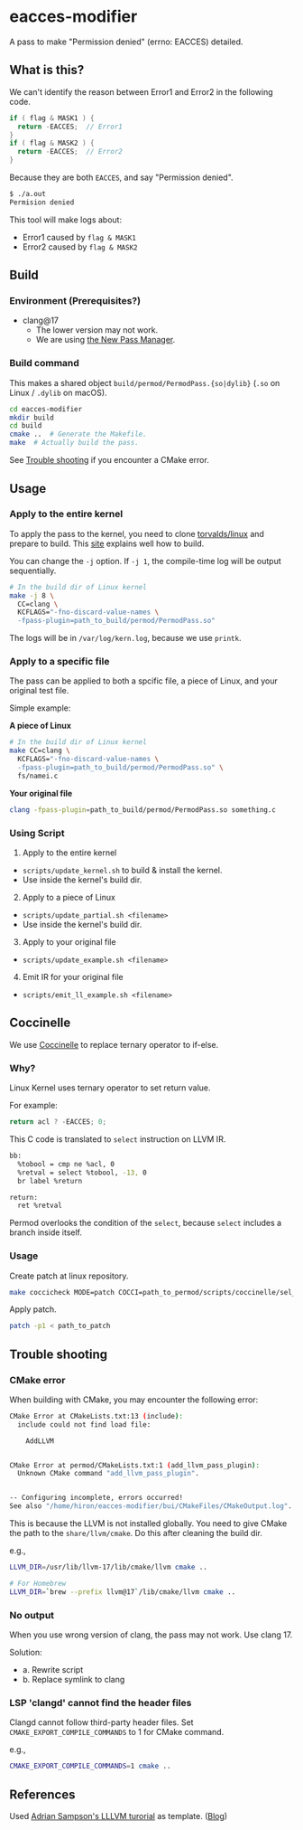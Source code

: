 # eacces-modifier

A pass to make "Permission denied" (errno: EACCES) detailed.

## What is this?

We can't identify the reason between Error1 and Error2 in the following code.

```c
if ( flag & MASK1 ) {
  return -EACCES;  // Error1
}
if ( flag & MASK2 ) {
  return -EACCES;  // Error2
}
```

Because they are both `EACCES`, and say "Permission denied".

```bash
$ ./a.out
Permision denied
```

This tool will make logs about:

- Error1 caused by `flag & MASK1`
- Error2 caused by `flag & MASK2`

## Build

### Environment (Prerequisites?)

- clang@17
  - The lower version may not work.
  - We are using [the New Pass Manager](https://llvm.org/docs/NewPassManager.html).

### Build command

This makes a shared object `build/permod/PermodPass.{so|dylib}` (`.so` on Linux / `.dylib` on macOS).

```bash
cd eacces-modifier
mkdir build
cd build
cmake ..  # Generate the Makefile.
make  # Actually build the pass.
```

See [Trouble shooting](#cmake-error) if you encounter a CMake error.

## Usage

### Apply to the entire kernel

To apply the pass to the kernel, you need to clone [torvalds/linux](https://github.com/torvalds/linux) and prepare to build.
This [site](https://phoenixnap.com/kb/build-linux-kernel) explains well how to build.

You can change the `-j` option.
If `-j 1`, the compile-time log will be output sequentially.

```bash
# In the build dir of Linux kernel
make -j 8 \
  CC=clang \
  KCFLAGS="-fno-discard-value-names \
  -fpass-plugin=path_to_build/permod/PermodPass.so"
```

The logs will be in `/var/log/kern.log`, because we use `printk`.

### Apply to a specific file

The pass can be applied to both a spcific file, a piece of Linux, and your original test file.

Simple example:

**A piece of Linux**

```bash
# In the build dir of Linux kernel
make CC=clang \
  KCFLAGS="-fno-discard-value-names \
  -fpass-plugin=path_to_build/permod/PermodPass.so" \
  fs/namei.c
```

**Your original file**

```bash
clang -fpass-plugin=path_to_build/permod/PermodPass.so something.c
```

### Using Script

1. Apply to the entire kernel

- `scripts/update_kernel.sh` to build & install the kernel.
- Use inside the kernel's build dir.

2. Apply to a piece of Linux

- `scripts/update_partial.sh <filename>`
- Use inside the kernel's build dir.

3. Apply to your original file

- `scripts/update_example.sh <filename>`

4. Emit IR for your original file

- `scripts/emit_ll_example.sh <filename>`

## Coccinelle

We use [Coccinelle](https://www.kernel.org/doc/html/v4.18/dev-tools/coccinelle.html) to replace ternary operator to if-else.

### Why?

Linux Kernel uses ternary operator to set return value.

For example:

```c
return acl ? -EACCES; 0;
```

This C code is translated to `select` instruction on LLVM IR.

```bash
bb:
  %tobool = cmp ne %acl, 0
  %retval = select %tobool, -13, 0
  br label %return

return:
  ret %retval
```

Permod overlooks the condition of the `select`, because `select` includes a branch inside itself.

### Usage

Create patch at linux repository.

```bash
make coccicheck MODE=patch COCCI=path_to_permod/scripts/coccinelle/sel_to_br.cocci > path_to_patch
```

Apply patch.

```bash
patch -p1 < path_to_patch
```

## Trouble shooting

### CMake error

When building with CMake, you may encounter the following error:

```bash
CMake Error at CMakeLists.txt:13 (include):
  include could not find load file:

    AddLLVM


CMake Error at permod/CMakeLists.txt:1 (add_llvm_pass_plugin):
  Unknown CMake command "add_llvm_pass_plugin".


-- Configuring incomplete, errors occurred!
See also "/home/hiron/eacces-modifier/bui/CMakeFiles/CMakeOutput.log".
```

This is because the LLVM is not installed globally.
You need to give CMake the path to the `share/llvm/cmake`.
Do this after cleaning the build dir.

e.g.,

```bash
LLVM_DIR=/usr/lib/llvm-17/lib/cmake/llvm cmake ..

# For Homebrew
LLVM_DIR=`brew --prefix llvm@17`/lib/cmake/llvm cmake ..
```

### No output

When you use wrong version of clang, the pass may not work.
Use clang 17.

Solution:

- a. Rewrite script
- b. Replace symlink to clang

### LSP 'clangd' cannot find the header files

Clangd cannot follow third-party header files.
Set `CMAKE_EXPORT_COMPILE_COMMANDS` to 1 for CMake command.

e.g.,

```bash
CMAKE_EXPORT_COMPILE_COMMANDS=1 cmake ..
```

## References

Used [Adrian Sampson's LLLVM turorial](https://github.com/sampsyo/llvm-pass-skeleton) as template.
([Blog](https://www.cs.cornell.edu/~asampson/blog/llvm.html))
